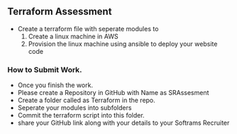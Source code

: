 ## Terraform Assessment
* Create a terraform file with seperate modules to
    1. Create a linux machine in AWS
    2. Provision the linux machine using ansible to deploy your website code


### How to Submit Work.
* Once you finish the work.
* Please create a Repository in GitHub with Name as SRAssesment
* Create a folder called as Terraform in the repo.
* Seperate your modules into subfolders
* Commit the terraform script into this folder.
* share your GitHub link along with your details to your Softrams Recruiter
